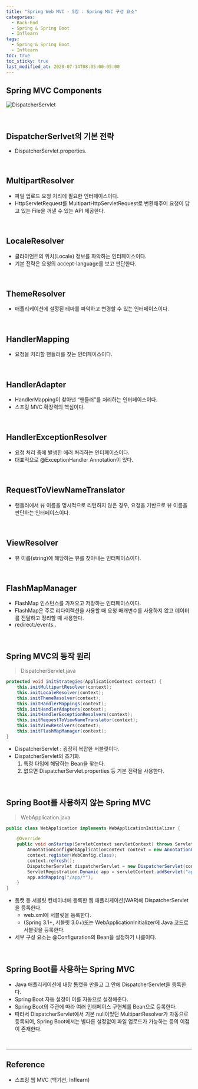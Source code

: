 ```yaml
---
title: "Spring Web MVC - 5장 : Spring MVC 구성 요소"
categories:
  - Back-End
  - Spring & Spring Boot
  - Inflearn
tags:
  - Spring & Spring Boot
  - Inflearn
toc: true
toc_sticky: true
last_modified_at: 2020-07-14T08:05:00-05:00
---
```


## Spring MVC Components

![DispatcherServlet](https://user-images.githubusercontent.com/56240505/80305103-c29c9380-87f5-11ea-8a60-1ae157c2fe84.png)

<br>

## DispatcherSerlvet의 기본 전략

* DispatcherServlet.properties.

<br>

## MultipartResolver

* 파일 업로드 요청 처리에 필요한 인터페이스이다.
* HttpServletRequest를 MultipartHttpServletRequest로 변환해주어 요청이 담고 있는 File을 꺼낼 수 있는 API 제공한다.

<br>

## LocaleResolver

* 클라이언트의 위치(Locale) 정보를 파악하는 인터페이스이다.
* 기본 전략은 요청의 accept-language를 보고 판단한다.

<br>

## ThemeResolver

* 애플리케이션에 설정된 테마를 파악하고 변경할 수 있는 인터페이스이다.

<br>

## HandlerMapping

* 요청을 처리할 핸들러를 찾는 인터페이스이다.

<br>

## HandlerAdapter

* HandlerMapping이 찾아낸 “핸들러”를 처리하는 인터페이스이다.
* 스프링 MVC 확장력의 핵심이다.

<br>

## HandlerExceptionResolver

* 요청 처리 중에 발생한 에러 처리하는 인터페이스이다.
* 대표적으로 @ExceptionHandler Annotation이 있다.

<br>

## RequestToViewNameTranslator

* 핸들러에서 뷰 이름을 명시적으로 리턴하지 않은 경우, 요청을 기반으로 뷰 이름을 판단하는 인터페이스이다.

<br>

## ViewResolver

* 뷰 이름(string)에 해당하는 뷰를 찾아내는 인터페이스이다.

<br>

## FlashMapManager

* FlashMap 인스턴스를 가져오고 저장하는 인터페이스이다.
* FlashMap은 주로 리다이렉션을 사용할 때 요청 매개변수를 사용하지 않고 데이터를 전달하고 정리할 때 사용한다.
* redirect:/events..

<br>

## Spring MVC의 동작 원리

> DispatcherServlet.java

```java
protected void initStrategies(ApplicationContext context) {
    this.initMultipartResolver(context);
    this.initLocaleResolver(context);
    this.initThemeResolver(context);
    this.initHandlerMappings(context);
    this.initHandlerAdapters(context);
    this.initHandlerExceptionResolvers(context);
    this.initRequestToViewNameTranslator(context);
    this.initViewResolvers(context);
    this.initFlashMapManager(context);
}
```

* DispatcherServlet : 굉장히 복잡한 서블릿이다.
* DispatcherServlet의 초기화.
	1.	특정 타입에 해당하는 Bean을 찾는다.
	2.	없으면 DispatcherServlet.properties 등 기본 전략을 사용한다.

<br>

## Spring Boot를 사용하지 않는 Spring MVC

> WebApplication.java

```Java
public class WebApplication implements WebApplicationInitializer {

    @Override
    public void onStartup(ServletContext servletContext) throws ServletException {
        AnnotationConfigWebApplicationContext context = new AnnotationConfigWebApplicationContext();
        context.register(WebConfig.class);
        context.refresh();
        DispatcherServlet dispatcherServlet = new DispatcherServlet(context);
        ServletRegistration.Dynamic app = servletContext.addServlet("app", dispatcherServlet);
        app.addMapping("/app/*");
    }
}
```

* 톰캣 등 서블릿 컨네이너에 등록한 웹 애플리케이션(WAR)에 DispatcherServlet을 등록한다.
	* web.xml에 서블릿을 등록한다.
	* (Spring 3.1+, 서블릿 3.0+)또는 WebApplicationInitializer에 Java 코드로 서블릿을 등록한다.
* 세부 구성 요소는 @Configuration의 Bean을 설정하기 나름이다.

<br>

## Spring Boot를 사용하는 Spring MVC

* Java 애플리케이션에 내장 톰캣을 만들고 그 안에 DispatcherServlet을 등록한다.
* Spring Boot 자동 설정이 이를 자동으로 설정해준다.
* Spring Boot의 주관에 따라 여러 인터페이스 구현체를 Bean으로 등록한다.
* 따라서 DispatcherServlet에서 기본 null이었던 MultipartResolver가 자동으로 등록되어, Spring Boot에서는 별다른 설정없이 파일 업로드가 가능하는 등의 이점이 존재한다.

<br>

---

## Reference

*	스프링 웹 MVC (백기선, Inflearn)
